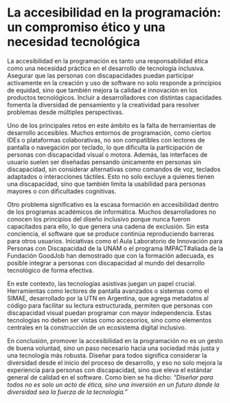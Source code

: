 # La accesibilidad en la programación: un compromiso ético y una necesidad tecnológica

La accesibilidad en la programación es tanto una responsabilidad ética como una necesidad práctica en el desarrollo de tecnología inclusiva. Asegurar que las personas con discapacidades puedan participar activamente en la creación y uso de software no solo responde a principios de equidad, sino que también mejora la calidad e innovación en los productos tecnológicos. Incluir a desarrolladores con distintas capacidades fomenta la diversidad de pensamiento y la creatividad para resolver problemas desde múltiples perspectivas.

Uno de los principales retos en este ámbito es la falta de herramientas de desarrollo accesibles. Muchos entornos de programación, como ciertos IDEs o plataformas colaborativas, no son compatibles con lectores de pantalla o navegación por teclado, lo que dificulta la participación de personas con discapacidad visual o motora. Además, las interfaces de usuario suelen ser diseñadas pensando únicamente en personas sin discapacidad, sin considerar alternativas como comandos de voz, teclados adaptados o interacciones táctiles. Esto no solo excluye a quienes tienen una discapacidad, sino que también limita la usabilidad para personas mayores o con dificultades cognitivas.

Otro problema significativo es la escasa formación en accesibilidad dentro de los programas académicos de informática. Muchos desarrolladores no conocen los principios del diseño inclusivo porque nunca fueron capacitados para ello, lo que genera una cadena de exclusión. Sin esta conciencia, el software que se produce continúa reproduciendo barreras para otros usuarios. Iniciativas como el Aula Laboratorio de Innovación para Personas con Discapacidad de la UNAM o el programa IMPACT#aliada de la Fundación GoodJob han demostrado que con la formación adecuada, es posible integrar a personas con discapacidad al mundo del desarrollo tecnológico de forma efectiva.

En este contexto, las tecnologías asistivas juegan un papel crucial. Herramientas como lectores de pantalla avanzados o sistemas como el SIMAE, desarrollado por la UTN en Argentina, que agrega metadatos al código para facilitar su lectura estructurada, permiten que personas con discapacidad visual puedan programar con mayor independencia. Estas tecnologías no deben ser vistas como accesorios, sino como elementos centrales en la construcción de un ecosistema digital inclusivo.

En conclusión, promover la accesibilidad en la programación no es un gesto de buena voluntad, sino un paso necesario hacia una sociedad más justa y una tecnología más robusta. Diseñar para todos significa considerar la diversidad desde el inicio del proceso de desarrollo, y eso no solo mejora la experiencia para personas con discapacidad, sino que eleva el estándar general de calidad en el software. Como bien se ha dicho: *“Diseñar para todos no es solo un acto de ética, sino una inversión en un futuro donde la diversidad sea la fuerza de la tecnología.”*
